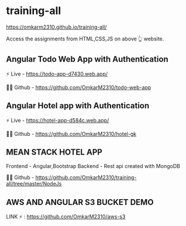 # training-all

https://omkarm2310.github.io/training-all/ 

Access the assignments from HTML,CSS,JS on above 👆 website.

## Angular Todo Web App with Authentication

⚡ Live - https://todo-app-d7430.web.app/

👩‍💻 Github - https://github.com/OmkarM2310/todo-web-app

## Angular Hotel app with Authentication

⚡ Live - https://hotel-app-d584c.web.app/

👩‍💻 Github - https://github.com/OmkarM2310/hotel-gk

## MEAN STACK HOTEL APP
  Frontend - Angular,Bootstrap
  Backend -  Rest api created with MongoDB
  
👩‍💻 Github - https://github.com/OmkarM2310/training-all/tree/master/NodeJs


## AWS AND ANGULAR S3 BUCKET DEMO
  LINK ⚡ : https://github.com/OmkarM2310/aws-s3
